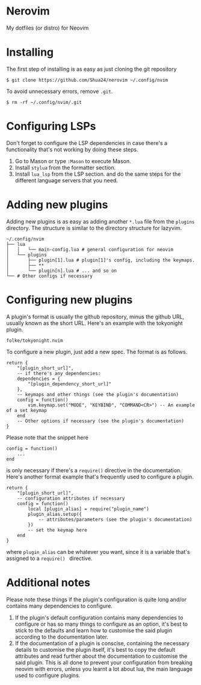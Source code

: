 # Nerovim
My dotfiles (or distro) for Neovim

# Installing
The first step of installing is as easy as just cloning the git repository
```
$ git clone https://github.com/Shua24/nerovim ~/.config/nvim
```

To avoid unnecessary errors, remove `.git`.
```
$ rm -rf ~/.config/nvim/.git
```

# Configuring LSPs
Don't forget to configure the LSP dependencies in case there's a functionality that's not working by doing these steps.
1. Go to Mason or type `:Mason` to execute Mason.
2. Install `stylua` from the formatter section.
3. Install `lua_lsp` from the LSP section.
and do the same steps for the different language servers that you need.

# Adding new plugins
Adding new plugins is as easy as adding another `*.lua` file from the `plugins` directory. The structure is similar to the
directory structure for lazyvim.
```
~/.config/nvim
├── lua
│   │   └── main-config.lua # general configuration for neovim
│   └── plugins
│       ├── plugin[1].lua # plugin[1]'s config, including the keymaps.
│       ├── **
│       └── plugin[n].lua # ... and so on
└── # Other configs if necessary
```

# Configuring new plugins
A plugin's format is usually the github repository, minus the github URL, usually known as the short URL. Here's an example with the tokyonight plugin.
```
folke/tokyonight.nvim
```

To configure a new plugin, just add a new spec. The format is as follows.
```
return {
    "[plugin_short_url]",
    -- if there's any dependencies:
    dependencies = {
        "[plugin_dependency_short_url]"
    },
    -- keymaps and other things (see the plugin's documentation)
    config = function()
        vim.keymap.set("MODE", "KEYBIND", "COMMAND<CR>") -- An example of a set keymap
    end
    -- Other options if necessary (see the plugin's documentation)
}
```
Please note that the snippet here
```
config = function()
    ...
end
```
is only necessary if there's a `require()` directive in the documentation. Here's another format example that's frequently used to configure a plugin.
```
return {
    "[plugin_short_url]",
    -- configuration attributes if necessary
    config = function()
        local [plugin_alias] = require("plugin_name")
        plugin_alias.setup({
            -- attributes/parameters (see the plugin's documentation)
        })
        -- set the keymap here
    end
}
```
where `plugin_alias` can be whatever you want, since it is a variable that's assigned to a `require() ` directive.

# Additional notes
Please note these things if the plugin's configuration is quite long and/or contains many dependencies to configure.
1. If the plugin's default configuration contains many dependencies to configure or has so many things to configure as an option, it's best to
stick to the defaults and learn how to customise the said plugin according to the documentation later.
2. If the documentation of a plugin is conscise, containing the necessary details to customise the plugin itself, it's best to copy the default
attributes and read further about the documentation to customise the said plugin.
This is all done to prevent your configuration from breaking neovim with errors, unless you learnt a lot about lua, the main language used to configure plugins.
